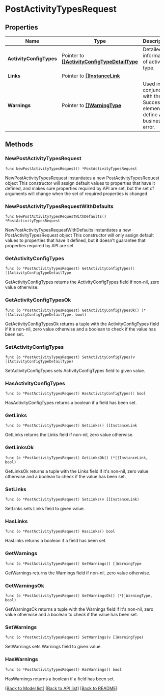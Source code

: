 # PostActivityTypesRequest

## Properties

Name | Type | Description | Notes
------------ | ------------- | ------------- | -------------
**ActivityConfigTypes** | Pointer to [**[]ActivityConfigTypeDetailType**](ActivityConfigTypeDetailType.md) | Detailed information of activity type. | [optional] 
**Links** | Pointer to [**[]InstanceLink**](InstanceLink.md) |  | [optional] 
**Warnings** | Pointer to [**[]WarningType**](WarningType.md) | Used in conjunction with the Success element to define a business error. | [optional] 

## Methods

### NewPostActivityTypesRequest

`func NewPostActivityTypesRequest() *PostActivityTypesRequest`

NewPostActivityTypesRequest instantiates a new PostActivityTypesRequest object
This constructor will assign default values to properties that have it defined,
and makes sure properties required by API are set, but the set of arguments
will change when the set of required properties is changed

### NewPostActivityTypesRequestWithDefaults

`func NewPostActivityTypesRequestWithDefaults() *PostActivityTypesRequest`

NewPostActivityTypesRequestWithDefaults instantiates a new PostActivityTypesRequest object
This constructor will only assign default values to properties that have it defined,
but it doesn't guarantee that properties required by API are set

### GetActivityConfigTypes

`func (o *PostActivityTypesRequest) GetActivityConfigTypes() []ActivityConfigTypeDetailType`

GetActivityConfigTypes returns the ActivityConfigTypes field if non-nil, zero value otherwise.

### GetActivityConfigTypesOk

`func (o *PostActivityTypesRequest) GetActivityConfigTypesOk() (*[]ActivityConfigTypeDetailType, bool)`

GetActivityConfigTypesOk returns a tuple with the ActivityConfigTypes field if it's non-nil, zero value otherwise
and a boolean to check if the value has been set.

### SetActivityConfigTypes

`func (o *PostActivityTypesRequest) SetActivityConfigTypes(v []ActivityConfigTypeDetailType)`

SetActivityConfigTypes sets ActivityConfigTypes field to given value.

### HasActivityConfigTypes

`func (o *PostActivityTypesRequest) HasActivityConfigTypes() bool`

HasActivityConfigTypes returns a boolean if a field has been set.

### GetLinks

`func (o *PostActivityTypesRequest) GetLinks() []InstanceLink`

GetLinks returns the Links field if non-nil, zero value otherwise.

### GetLinksOk

`func (o *PostActivityTypesRequest) GetLinksOk() (*[]InstanceLink, bool)`

GetLinksOk returns a tuple with the Links field if it's non-nil, zero value otherwise
and a boolean to check if the value has been set.

### SetLinks

`func (o *PostActivityTypesRequest) SetLinks(v []InstanceLink)`

SetLinks sets Links field to given value.

### HasLinks

`func (o *PostActivityTypesRequest) HasLinks() bool`

HasLinks returns a boolean if a field has been set.

### GetWarnings

`func (o *PostActivityTypesRequest) GetWarnings() []WarningType`

GetWarnings returns the Warnings field if non-nil, zero value otherwise.

### GetWarningsOk

`func (o *PostActivityTypesRequest) GetWarningsOk() (*[]WarningType, bool)`

GetWarningsOk returns a tuple with the Warnings field if it's non-nil, zero value otherwise
and a boolean to check if the value has been set.

### SetWarnings

`func (o *PostActivityTypesRequest) SetWarnings(v []WarningType)`

SetWarnings sets Warnings field to given value.

### HasWarnings

`func (o *PostActivityTypesRequest) HasWarnings() bool`

HasWarnings returns a boolean if a field has been set.


[[Back to Model list]](../README.md#documentation-for-models) [[Back to API list]](../README.md#documentation-for-api-endpoints) [[Back to README]](../README.md)


